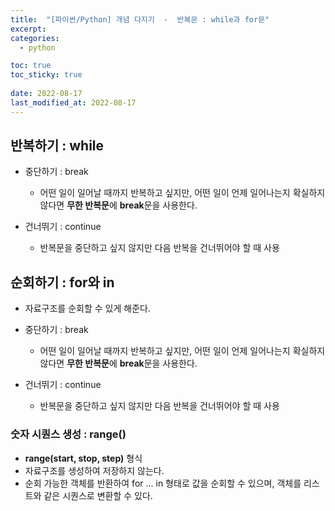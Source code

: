 ```yaml
---
title:  "[파이썬/Python] 개념 다지기  -  반복문 : while과 for문"
excerpt: 
categories:
  - python

toc: true
toc_sticky: true
 
date: 2022-08-17
last_modified_at: 2022-08-17
---
```



## 반복하기 : while

- 중단하기 : break
    - 어떤 일이 일어날 때까지 반복하고 싶지만, 어떤 일이 언제 일어나는지 확실하지 않다면 **무한 반복문**에 **break**문을 사용한다. 


- 건너뛰기 : continue
    - 반복문을 중단하고 싶지 않지만 다음 반복을 건너뛰어야 할 때 사용


## 순회하기 : for와 in
- 자료구조를 순회할 수 있게 해준다.

- 중단하기 : break
    - 어떤 일이 일어날 때까지 반복하고 싶지만, 어떤 일이 언제 일어나는지 확실하지 않다면 **무한 반복문**에 **break**문을 사용한다. 


- 건너뛰기 : continue
    - 반복문을 중단하고 싶지 않지만 다음 반복을 건너뛰어야 할 때 사용

### 숫자 시퀀스 생성 : range()
- **range(start, stop, step)** 형식
- 자료구조를 생성하여 저장하지 않는다.
- 순회 가능한 객체를 반환하여 for ... in 형태로 값을 순회할 수 있으며, 객체를 리스트와 같은 시퀀스로 변환할 수 있다. 
